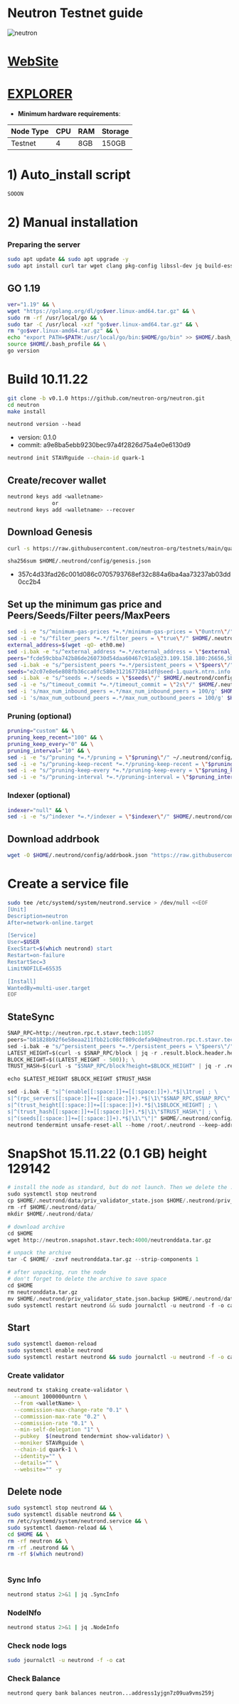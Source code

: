 # Neutron Testnet guide

![neutron](https://user-images.githubusercontent.com/44331529/201018597-cccdc09f-0f52-4cf9-af71-4d42ddf53e35.png)

[WebSite](https://neutron.org/)
=
[EXPLORER](https://explorer.stavr.tech/neutron-testnet/staking)
=

- **Minimum hardware requirements**:

| Node Type |CPU | RAM  | Storage  | 
|-----------|----|------|----------|
| Testnet   |   4|  8GB | 150GB    |


# 1) Auto_install script
```bash
SOOON
```

# 2) Manual installation

### Preparing the server

```bash
sudo apt update && sudo apt upgrade -y
sudo apt install curl tar wget clang pkg-config libssl-dev jq build-essential bsdmainutils git make ncdu gcc git jq chrony liblz4-tool -y
```

## GO 1.19

```bash
ver="1.19" && \
wget "https://golang.org/dl/go$ver.linux-amd64.tar.gz" && \
sudo rm -rf /usr/local/go && \
sudo tar -C /usr/local -xzf "go$ver.linux-amd64.tar.gz" && \
rm "go$ver.linux-amd64.tar.gz" && \
echo "export PATH=$PATH:/usr/local/go/bin:$HOME/go/bin" >> $HOME/.bash_profile && \
source $HOME/.bash_profile && \
go version
```

# Build 10.11.22
```bash
git clone -b v0.1.0 https://github.com/neutron-org/neutron.git
cd neutron
make install
```
`neutrond version --head`
- version: 0.1.0
- commit: a9e8ba5ebb9230bec97a4f2826d75a4e0e6130d9


```bash
neutrond init STAVRguide --chain-id quark-1

```    

## Create/recover wallet
```bash
neutrond keys add <walletname>
              or
neutrond keys add <walletname> --recover
```

## Download Genesis
```bash
curl -s https://raw.githubusercontent.com/neutron-org/testnets/main/quark/genesis.json > ~/.neutrond/config/genesis.json
```
`sha256sum $HOME/.neutrond/config/genesis.json`
+ 357c4d33fad26c001d086c0705793768ef32c884a6ba4aa73237ab03dd0cc2b4

## Set up the minimum gas price and Peers/Seeds/Filter peers/MaxPeers
```bash
sed -i -e "s/^minimum-gas-prices *=.*/minimum-gas-prices = \"0untrn\"/" $HOME/.neutrond/config/app.toml
sed -i -e "s/^filter_peers *=.*/filter_peers = \"true\"/" $HOME/.neutrond/config/config.toml
external_address=$(wget -qO- eth0.me) 
sed -i.bak -e "s/^external_address *=.*/external_address = \"$external_address:26656\"/" $HOME/.neutrond/config/config.toml
peers="fcde59cbba742b86de260730d54daa60467c91a5@23.109.158.180:26656,5bdc67a5d5219aeda3c743e04fdcd72dcb150ba3@65.109.31.114:2480,3e9656706c94ae8b11596e53656c80cf092abe5d@65.21.250.197:46656,9cb73281f6774e42176905e548c134fc45bbe579@162.55.134.54:26656,27b07238cf2ea76acabd5d84d396d447d72aa01b@65.109.54.15:51656,f10c2cb08f82225a7ef2367709e8ac427d61d1b5@57.128.144.247:26656,20b4f9207cdc9d0310399f848f057621f7251846@222.106.187.13:40006,5019864f233cee00f3a6974d9ccaac65caa83807@162.19.31.150:55256,2144ce0e9e08b2a30c132fbde52101b753df788d@194.163.168.99:26656,b37326e3acd60d4e0ea2e3223d00633605fb4f79@nebula.p2p.org:26656"
sed -i.bak -e "s/^persistent_peers *=.*/persistent_peers = \"$peers\"/" $HOME/.neutrond/config/config.toml
seeds="e2c07e8e6e808fb36cca0fc580e31216772841df@seed-1.quark.ntrn.info:26656,c89b8316f006075ad6ae37349220dd56796b92fa@tenderseed.ccvalidators.com:29001"
sed -i.bak -e "s/^seeds =.*/seeds = \"$seeds\"/" $HOME/.neutrond/config/config.toml
sed -i -e "s/^timeout_commit *=.*/timeout_commit = \"2s\"/" $HOME/.neutrond/config/config.toml
sed -i 's/max_num_inbound_peers =.*/max_num_inbound_peers = 100/g' $HOME/.neutrond/config/config.toml
sed -i 's/max_num_outbound_peers =.*/max_num_outbound_peers = 100/g' $HOME/.neutrond/config/config.toml
```

### Pruning (optional)
```bash
pruning="custom" && \
pruning_keep_recent="100" && \
pruning_keep_every="0" && \
pruning_interval="10" && \
sed -i -e "s/^pruning *=.*/pruning = \"$pruning\"/" ~/.neutrond/config/app.toml && \
sed -i -e "s/^pruning-keep-recent *=.*/pruning-keep-recent = \"$pruning_keep_recent\"/" ~/.neutrond/config/app.toml && \
sed -i -e "s/^pruning-keep-every *=.*/pruning-keep-every = \"$pruning_keep_every\"/" ~/.neutrond/config/app.toml && \
sed -i -e "s/^pruning-interval *=.*/pruning-interval = \"$pruning_interval\"/" ~/.neutrond/config/app.toml
```
### Indexer (optional) 
```bash
indexer="null" && \
sed -i -e "s/^indexer *=.*/indexer = \"$indexer\"/" $HOME/.neutrond/config/config.toml
```

## Download addrbook
```bash
wget -O $HOME/.neutrond/config/addrbook.json "https://raw.githubusercontent.com/obajay/nodes-Guides/main/Neutron/addrbook.json"
```

# Create a service file
```bash
sudo tee /etc/systemd/system/neutrond.service > /dev/null <<EOF
[Unit]
Description=neutron
After=network-online.target

[Service]
User=$USER
ExecStart=$(which neutrond) start
Restart=on-failure
RestartSec=3
LimitNOFILE=65535

[Install]
WantedBy=multi-user.target
EOF
```
## StateSync
```python
SNAP_RPC=http://neutron.rpc.t.stavr.tech:11057
peers="b81828b92f6e58eaa211fbb21c08cf809cdefa94@neutron.rpc.t.stavr.tech:11056"
sed -i.bak -e "s/^persistent_peers *=.*/persistent_peers = \"$peers\"/" $HOME/.neutrond/config/config.toml
LATEST_HEIGHT=$(curl -s $SNAP_RPC/block | jq -r .result.block.header.height); \
BLOCK_HEIGHT=$((LATEST_HEIGHT - 500)); \
TRUST_HASH=$(curl -s "$SNAP_RPC/block?height=$BLOCK_HEIGHT" | jq -r .result.block_id.hash)

echo $LATEST_HEIGHT $BLOCK_HEIGHT $TRUST_HASH

sed -i.bak -E "s|^(enable[[:space:]]+=[[:space:]]+).*$|\1true| ; \
s|^(rpc_servers[[:space:]]+=[[:space:]]+).*$|\1\"$SNAP_RPC,$SNAP_RPC\"| ; \
s|^(trust_height[[:space:]]+=[[:space:]]+).*$|\1$BLOCK_HEIGHT| ; \
s|^(trust_hash[[:space:]]+=[[:space:]]+).*$|\1\"$TRUST_HASH\"| ; \
s|^(seeds[[:space:]]+=[[:space:]]+).*$|\1\"\"|" $HOME/.neutrond/config/config.toml
neutrond tendermint unsafe-reset-all --home /root/.neutrond --keep-addr-book
```
# SnapShot 15.11.22 (0.1 GB) height 129142
```python
# install the node as standard, but do not launch. Then we delete the .data directory and create an empty directory
sudo systemctl stop neutrond
cp $HOME/.neutrond/data/priv_validator_state.json $HOME/.neutrond/priv_validator_state.json.backup
rm -rf $HOME/.neutrond/data/
mkdir $HOME/.neutrond/data/

# download archive
cd $HOME
wget http://neutron.snapshot.stavr.tech:4000/neutronddata.tar.gz

# unpack the archive
tar -C $HOME/ -zxvf neutronddata.tar.gz --strip-components 1

# after unpacking, run the node
# don't forget to delete the archive to save space
cd $HOME
rm neutronddata.tar.gz
mv $HOME/.neutrond/priv_validator_state.json.backup $HOME/.neutrond/data/priv_validator_state.json
sudo systemctl restart neutrond && sudo journalctl -u neutrond -f -o cat
```



## Start
```bash
sudo systemctl daemon-reload
sudo systemctl enable neutrond
sudo systemctl restart neutrond && sudo journalctl -u neutrond -f -o cat
```

### Create validator
```bash
neutrond tx staking create-validator \
  --amount 1000000untrn \
  --from <walletName> \
  --commission-max-change-rate "0.1" \
  --commission-max-rate "0.2" \
  --commission-rate "0.1" \
  --min-self-delegation "1" \
  --pubkey  $(neutrond tendermint show-validator) \
  --moniker STAVRguide \
  --chain-id quark-1 \
  --identity="" \
  --details="" \
  --website="" -y
```

## Delete node
```bash
sudo systemctl stop neutrond && \
sudo systemctl disable neutrond && \
rm /etc/systemd/system/neutrond.service && \
sudo systemctl daemon-reload && \
cd $HOME && \
rm -rf neutron && \
rm -rf .neutrond && \
rm -rf $(which neutrond)
```
#
### Sync Info
```bash
neutrond status 2>&1 | jq .SyncInfo
```
### NodeINfo
```bash
neutrond status 2>&1 | jq .NodeInfo
```
### Check node logs
```bash
sudo journalctl -u neutrond -f -o cat
```
### Check Balance
```bash
neutrond query bank balances neutron...address1yjgn7z09ua9vms259j
```
